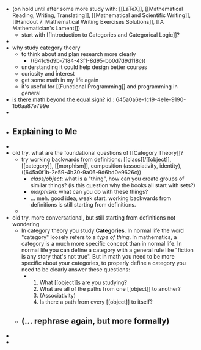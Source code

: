 - (on hold until after some more study with: [[LaTeX]], [[Mathematical Reading, Writing, Translating]], [[Mathematical and Scientific Writing]], [[Handout 7: Mathematical Writing Exercises Solutions]], [[A Mathematician's Lament]])
	- start with [[Introduction to Categories and Categorical Logic]]?
-
- why study category theory
	- to think about and plan research more clearly
		- ((641c9d9b-7184-43f1-8d95-bb0d7d9d118c))
	- understanding it could help design better courses
	- curiosity and interest
	- get some math in my life again
	- it's useful for [[Functional Programming]] and programming in general
- [is there math beyond the equal sign?](https://tunein.com/embed/player/t267052494)
  id:: 645a0a6e-1c19-4e1e-9190-1b6aa87e799e
-
- ## Explaining to Me
-
- old try. what are the foundational questions of [[Category Theory]]?
	- try working backwards from definitions: [[class]]/[[object]], [[category]], [[morphism]], composition (associativity, identity), ((645a0f1b-2e59-4b30-9a06-9d6bd0e9626c))
		- *class/object*: what is a "thing", how can you create groups of similar things?  (is this question why the books all start with sets?)
		- *morphism*: what can you do with these things?
		- ... meh. good idea, weak start.  working backwards from definitions is still starting from definitions.
	-
- old try.  more conversational, but still starting from definitions not wondering
	- In category theory you study **Categories**.  In normal life the word "category" loosely refers to a *type of thing*.  In mathematics, a category is a much more specific concept than in normal life.  In normal life you can define a category with a general rule like "fiction is any story that's not true".  But in math you need to be more specific about your categories, to properly define a category you need to be clearly answer these questions:
		- 1. What [[object]]s are you studying?
		  2. What are all of the paths from one [[object]] to another?
		  3. (Associativity) 
		  4. Is there a path from every [[object]] to itself?
	- (... rephrase again, but more formally)
		-
-
-